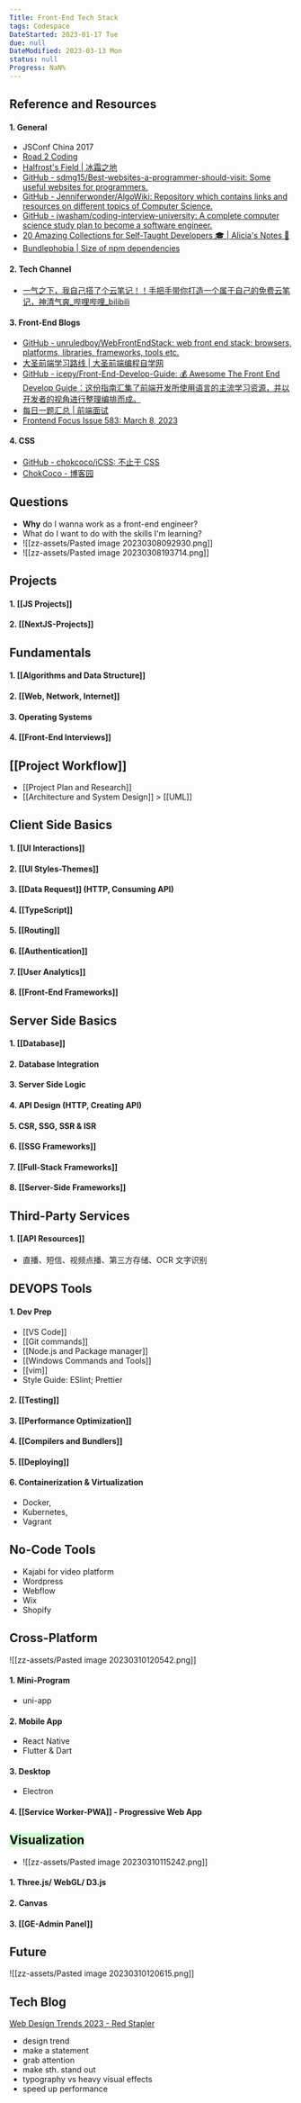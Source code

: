 ```yaml
---
Title: Front-End Tech Stack
tags: Codespace
DateStarted: 2023-01-17 Tue
due: null
DateModified: 2023-03-13 Mon
status: null
Progress: NaN%
---
```


## Reference and Resources

#### 1. General

- JSConf China 2017
- [Road 2 Coding](https://r2coding.com/#/?id=%e7%bc%96%e7%a8%8b%e5%ad%a6%e4%b9%a0%e8%b5%84%e6%ba%90%e5%a4%a7%e6%95%b4%e7%90%86)
- [Halfrost's Field | 冰霜之地](https://halfrost.com/)
- [GitHub - sdmg15/Best-websites-a-programmer-should-visit: Some useful websites for programmers.](https://github.com/sdmg15/Best-websites-a-programmer-should-visit#internships)
- [GitHub - Jenniferwonder/AlgoWiki: Repository which contains links and resources on different topics of Computer Science.](https://github.com/Jenniferwonder/AlgoWiki)
- [GitHub - jwasham/coding-interview-university: A complete computer science study plan to become a software engineer.](https://github.com/jwasham/coding-interview-university#the-daily-plan)
- [20 Amazing Collections for Self-Taught Developers 🎓 | Alicia's Notes 🚀](https://notes.aliciasykes.com/42310/20-amazing-collections-for-self-taught-developers)
- [Bundlephobia | Size of npm dependencies](https://bundlephobia.com/)

#### 2. Tech Channel

- [一气之下，我自己搭了个云笔记！！手把手带你打造一个属于自己的免费云笔记，神清气爽\_哔哩哔哩\_bilibili](https://www.bilibili.com/video/BV1w3411N7zM/?spm_id_from=333.999.0.0&vd_source=be278a4cfd00a5f72dcf153eaca79333)

#### 3. Front-End Blogs

- [GitHub - unruledboy/WebFrontEndStack: web front end stack: browsers, platforms, libraries, frameworks, tools etc.](https://github.com/unruledboy/WebFrontEndStack)
- [大圣前端学习路线 | 大圣前端编程自学网](https://roadmap.shengxinjing.cn/)
- [GitHub - icepy/Front-End-Develop-Guide: 💰 Awesome The Front End Develop Guide：这份指南汇集了前端开发所使用语言的主流学习资源，并以开发者的视角进行整理编排而成。](https://github.com/icepy/Front-End-Develop-Guide)
- [每日一题汇总 | 前端面试](https://lgwebdream.github.io/FE-Interview/daily/#%E6%AF%8F%E6%97%A5%E4%B8%80%E9%A2%98%E6%B1%87%E6%80%BB)
- [Frontend Focus Issue 583: March 8, 2023](https://frontendfoc.us/issues/583)

#### 4. CSS

- [GitHub - chokcoco/iCSS: 不止于 CSS](https://github.com/chokcoco/iCSS)
- [ChokCoco - 博客园](https://www.cnblogs.com/coco1s/)

## Questions

- **Why** do I wanna work as a front-end engineer?
- What do I want to do with the skills I'm learning?
- ![[zz-assets/Pasted image 20230308092930.png]]
- ![[zz-assets/Pasted image 20230308193714.png]]

## Projects

#### 1. [[JS Projects]]

#### 2. [[NextJS-Projects]]

## Fundamentals

#### 1. [[Algorithms and Data Structure]]

#### 2. [[Web, Network, Internet]]

#### 3. Operating Systems

#### 4. [[Front-End Interviews]]

## [[Project Workflow]]

- [[Project Plan and Research]]
- [[Architecture and System Design]] > [[UML]]

## Client Side Basics

#### 1. [[UI Interactions]]

#### 2. [[UI Styles-Themes]]

#### 3. [[Data Request]] (HTTP, Consuming API)

#### 4. [[TypeScript]]

#### 5. [[Routing]]

#### 6. [[Authentication]]

#### 7. [[User Analytics]]

#### 8. [[Front-End Frameworks]]

## Server Side Basics

#### 1. [[Database]]

#### 2. Database Integration

#### 3. Server Side Logic

#### 4. API Design (HTTP, Creating API)

#### 5. CSR, SSG, SSR & ISR

#### 6. [[SSG Frameworks]]

#### 7. [[Full-Stack Frameworks]]

#### 8. [[Server-Side Frameworks]]

## Third-Party Services

#### 1. [[API Resources]]

- 直播、短信、视频点播、第三方存储、OCR 文字识别

## DEVOPS Tools

#### 1. Dev Prep

- [[VS Code]]
- [[Git commands]]
- [[Node.js and Package manager]]
- [[Windows Commands and Tools]]
- [[vim]]
- Style Guide: ESlint; Prettier

#### 2. [[Testing]]

#### 3. [[Performance Optimization]]

#### 4. [[Compilers and Bundlers]]

#### 5. [[Deploying]]

#### 6. Containerization & Virtualization

- Docker,
- Kubernetes,
- Vagrant

## No-Code Tools

- Kajabi for video platform
- Wordpress
- Webflow
- Wix
- Shopify

## Cross-Platform

![[zz-assets/Pasted image 20230310120542.png]]

#### 1. Mini-Program

- uni-app

#### 2. Mobile App

- React Native
- Flutter & Dart

#### 3. Desktop

- Electron

#### 4. [[Service Worker-PWA]] - Progressive Web App

## <mark style="background: #BBFABBA6;">Visualization</mark>

- ![[zz-assets/Pasted image 20230310115242.png]]

#### 1. Three.js/ WebGL/ D3.js

#### 2. Canvas

#### 3. [[GE-Admin Panel]]

## Future

![[zz-assets/Pasted image 20230310120615.png]]

## Tech Blog

[Web Design Trends 2023 - Red Stapler](https://redstapler.co/web-design-trends-2023/)

- design trend
- make a statement
- grab attention
- make sth. stand out
- typography vs heavy visual effects
- speed up performance
